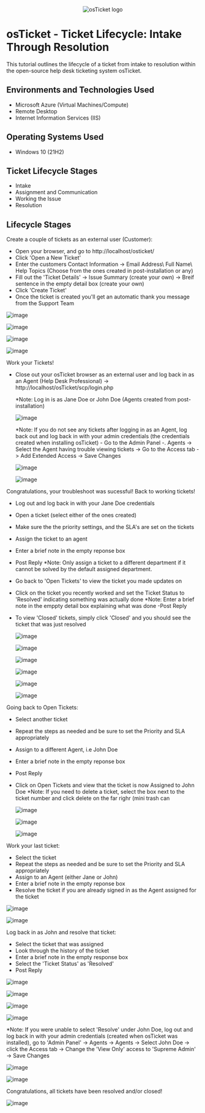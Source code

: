 <p align="center">
<img src="https://i.imgur.com/Clzj7Xs.png" alt="osTicket logo"/>
</p>

<h1>osTicket - Ticket Lifecycle: Intake Through Resolution</h1>
This tutorial outlines the lifecycle of a ticket from intake to resolution within the open-source help desk ticketing system osTicket.<br />



<h2>Environments and Technologies Used</h2>

- Microsoft Azure (Virtual Machines/Compute)
- Remote Desktop
- Internet Information Services (IIS)

<h2>Operating Systems Used </h2>

- Windows 10</b> (21H2)

<h2>Ticket Lifecycle Stages</h2>

- Intake
- Assignment and Communication
- Working the Issue
- Resolution

<h2>Lifecycle Stages</h2>

 Create a couple of tickets as an external user (Customer):

  - Open your browser, and go to http://localhost/osticket/
  -  Click 'Open a New Ticket'
  -  Enter the customers Contact Information -> Email Address\ Full Name\ Help Topics (Choose from the ones created in post-installation or any)
  -  Fill out the 'Ticket Details' -> Issue Summary (create your own) -> Breif sentence in the empty detail box (create your own)
  - Click 'Create Ticket' 
  - Once the ticket is created you'll get an automatic thank you message from the Support Team


![image](https://github.com/user-attachments/assets/1258a44b-fa1d-4529-8fed-53cc237c3818)

![image](https://github.com/user-attachments/assets/6cad6fc0-6df0-490e-9ed7-197979548af7)

![image](https://github.com/user-attachments/assets/62e7ef55-a93f-4d28-b6b2-4ec8a7f0bf61)

![image](https://github.com/user-attachments/assets/285da751-7e15-45e6-a897-04089c871e28)







Work your Tickets!

- Close out your osTicket browser as an external user and log back in as an Agent (Help Desk Professional) -> http://localhost/osTicket/scp/login.php
  
   *Note: Log in is as Jane Doe or John Doe (Agents created from post-installation)

  ![image](https://github.com/user-attachments/assets/dc767bfb-2774-4006-9b25-0d6af780e931)
  
   *Note: If you do not see any tickets after logging in as an Agent, log back out and log back in with your admin credentials (the credentials created when installing osTicket)
           - Go to the Admin Panel -. Agents -> Select the Agent having trouble viewing tickets -> Go to the Access tab -> Add Extended Access -> Save Changes


  ![image](https://github.com/user-attachments/assets/fa269ce8-ee24-4577-9e70-b46ee221ceed)


  ![image](https://github.com/user-attachments/assets/c38a970c-eac6-4378-85c5-38c8211869af)




Congratulations, your troubleshoot was sucessful! Back to working tickets!

- Log out and log back in with your Jane Doe credentials
- Open a ticket (select either of the ones created)
- Make sure the the priority settings, and the SLA's are set on the tickets
- Assign the ticket to an agent
- Enter a brief note in the empty reponse box
- Post Reply 
    *Note: Only assign a ticket to a different department if it cannot be solved by the default assigned department.
- Go back to 'Open Tickets' to view the ticket you made updates on
- Click on the ticket you recently worked and set the Ticket Status to 'Resolved' indicating something was actually done
    *Note: Enter a brief note in the emppty detail box explaining what was done
     -Post Reply
- To view 'Closed' tickets, simply click 'Closed' and you should see the ticket that was just resolved

  ![image](https://github.com/user-attachments/assets/db5635f3-ee89-4648-b7ae-317c515a2576)

  ![image](https://github.com/user-attachments/assets/cef28729-e995-4a63-994b-e6613ccf5dd1)

  ![image](https://github.com/user-attachments/assets/b05a2ea2-88e0-4823-857a-8150db3517bc)

  ![image](https://github.com/user-attachments/assets/0664e905-c011-43b6-9ac5-54aee9a8560c)

  ![image](https://github.com/user-attachments/assets/9bc10ba6-1ed8-4c94-baab-1dd1cc6813dc)

  ![image](https://github.com/user-attachments/assets/e5c2e129-1fbf-43e9-8dde-bea86d1e2287)


Going back to Open Tickets: 

 - Select another ticket
 - Repeat the steps as needed and be sure to set the Priority and SLA appropriately
 - Assign to a different Agent, i.e John Doe
 - Enter a brief note in the empty reponse box
 - Post Reply
 - Click on Open Tickets and view that the ticket is now Assigned to John Doe
     *Note: If you need to delete a ticket, select the box next to the ticket number and click delete on the far righr (mini trash can
 

   ![image](https://github.com/user-attachments/assets/da0d6845-0c9c-4696-9ae5-e75ac39476c8)

   ![image](https://github.com/user-attachments/assets/397f4e26-2b0c-4f8a-a2b1-bb7509b67519)

   ![image](https://github.com/user-attachments/assets/5fa33be8-2ea7-4c2a-8486-3e09f2401e5e)


Work your last ticket:

- Select the ticket
- Repeat the steps as needed and be sure to set the Priority and SLA appropriately
- Assign to an Agent (either Jane or John)
- Enter a brief note in the empty reponse box
- Resolve the ticket if you are already signed in as the Agent assigned for the ticket

![image](https://github.com/user-attachments/assets/fe1f329f-a38f-4c0a-91b4-128a5d1a5b82)

![image](https://github.com/user-attachments/assets/a1fde081-cdf8-41e2-a095-86e1704da81e)


Log back in as John and resolve that ticket:
 - Select the ticket that was assigned
 - Look through the history of the ticket
 - Enter a brief note in the empty response box
 - Select the 'Ticket Status' as 'Resolved'
 - Post Reply
   
![image](https://github.com/user-attachments/assets/78de701e-544c-4ab5-8ad2-6c896e5bb75e)

![image](https://github.com/user-attachments/assets/933d71a2-d14b-4d6d-8ad5-c2ff8134a408)

![image](https://github.com/user-attachments/assets/6801c919-8ecd-4a85-81e6-06fc9711a004)

![image](https://github.com/user-attachments/assets/54543c7d-a101-48a3-8868-aebd873c06ba)

 *Note: If you were unable to select 'Resolve' under John Doe, log out and log back in with your admin credentials (created when osTicket was installed), go to 'Admin Panel' -> Agents -> Agents -> Select John Doe -> click the Access tab -> Change the 'View Only' access to 'Supreme Admin' -> Save Changes

 ![image](https://github.com/user-attachments/assets/e5afdcfd-9a05-4115-819d-5f89fa2f1130)

 ![image](https://github.com/user-attachments/assets/17dbaad5-3874-4bf5-8652-91ca919563bf)




Congratulations, all tickets have been resolved and/or closed!

![image](https://github.com/user-attachments/assets/2be288d2-f08e-471b-86dd-5be564f725c5)
